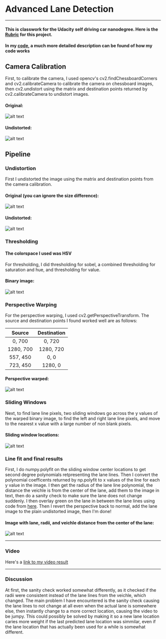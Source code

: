 # Advanced Lane Detection

---

[//]: # (Image References)

[chessboard1]: ./chessboard1.PNG "Chessboard"
[chessboard2]: ./undistorted1.PNG "Chessboard undistorted"
[image1]: ./original1.PNG "Regular"
[image2]: ./image1.PNG "Undistorted"
[image3]: ./binary1.PNG "Binary"
[image4]: ./warped1.PNG "Warped"
[image5]: ./windows1.PNG "Windows"
[image6]: ./lanes1.PNG "Output"
[video1]: ./project_video.mp4 "Video"

#### This is classwork for the Udacity self driving car nanodegree. Here is the [Rubric](https://review.udacity.com/#!/rubrics/571/view) for this project.

#### In my [code](https://github.com/FreedomChal/advanced_lane_detection/blob/master/P4.ipynb), a much more detailed description can be found of how my code works 

## Camera Calibration

First, to calibrate the camera, I used opencv's cv2.findChessboardCorners and cv2.calibrateCamera to calibrate the camera on chessboard images, then cv2.undistort using the matrix and destination points returned by cv2.calibrateCamera to undistort images.

#### Original:
![alt text][chessboard1]

#### Undistorted:
![alt text][chessboard2]

## Pipeline

### Undistortion

First I undistorted the image using the matrix and destination points from the camera calibration.

#### Original (you can ignore the size difference):
![alt text][image1]

#### Undistorted:
![alt text][image2]

### Thresholding

#### The colorspace I used was HSV

For thresholding, I did thresholding for sobel, a combined thresholding for saturation and hue, and thresholding for value.

#### Binary image:
![alt text][image3]

### Perspective Warping

For the perspective warping, I used cv2.getPerspectiveTransform. The source and destination points I found worked well are as follows:

| Source        | Destination   |
|:-------------:|:-------------:|
| 0, 700        | 0, 720        |
| 1280, 700     | 1280, 720     |
| 557, 450      | 0, 0          |
| 723, 450      | 1280, 0       |

#### Perspective warped:
![alt text][image4]

### Sliding Windows

Next, to find lane line pixels, two sliding windows go across the y values of the warped binary image, to find the left and right lane line pixels, and move to the nearest x value with a large number of non blank pixels.

#### Sliding window locations:
![alt text][image5]

### Line fit and final results

First, I do numpy.polyfit on the sliding window center locations to get second degree polynomials retpresenting the lane lines. Then I convert the polynomial coefficents returned by np.polyfit to x values of the line for each y value in the image. I then get the radius of the lane line polynomial, the distance the veichle is from the center of the lane, add them to the image in text, then do a sanity check to make sure the lane does not change suddenly. I then overlay green on the lane in between the lane lines using code from [here](https://github.com/gardenermike/finding-lane-lines-reprise/blob/master/lane_lines.ipynb). Then I revert the perspective back to normal, add the lane image to the plain undistorted image, then I'm done!

#### Image with lane, radii, and veichle distance from the center of the lane:
![alt text][image6]

---

### Video

Here's a [link to my video result](./project_video.mp4)

---

### Discussion

At first, the sanity check worked somewhat differently, as it checked if the radii were consistent instead of the lane lines from the veichle, which changed. The main problem I have encountered is the sanity check causing the lane lines to not change at all even when the actual lane is somewhere else, then instantly change to a more correct location, causing the video to be jumpy. This could possibly be solved by making it so a new lane location caries more weight if the last predicted lane location was simmilar, even if the lane location that has actually been used for a while is somewhat different.
